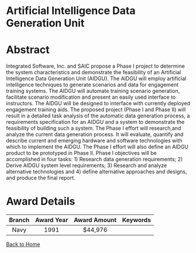 
Artificial Intelligence Data Generation Unit
============================================

# Abstract


Integrated Software, Inc. and SAIC propose a Phase I project to determine the system characteristics and demonstrate the feasibility of an Artificial Intelligence Data Generation Unit (AIDGU). The AIDGU will employ artificial intelligence techniques to generate scenarios and data for engagement training systems. The AIDGU will automate training scenario generation, facilitate scenario modification and present an easily used interface to instructors. The AIDGU will be designed to interface with currently deployed engagement training aids. The proposed project (Phase I and Phase II) will result in a detailed task analysis of the automatic data generation process, a requirements specification for an AIDGU and a system to demonstrate the feasibility of building such a system. The Phase I effort will research,and analyze the current data generation process. It will evaluate, quantify and describe current and emerging hardware and software technologies with which to implement the AIDGU. The Phase I effort will also define an AIDGU product to be prototyped in Phase II. Phase I objectives will be accomplished in four tasks: 1) Research data generation requirements; 2) Derive AIDGU system level requirements; 3) Research and analyze alternative technologies and 4) define alternative approaches and designs, and produce the final report.  

# Award Details

|Branch|Award Year|Award Amount|Keywords|
| :---: | :---: | :---: | :---: |
|Navy|1991|$44,976||
  
  


[Back to Home](https://github.com/chrischow/dod_sbir_awards/CC/#697)